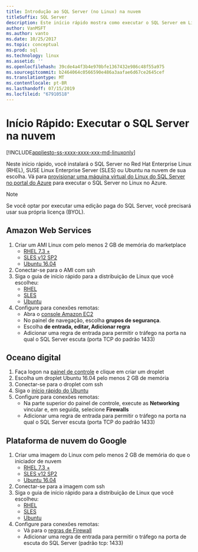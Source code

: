 ```yaml
---
title: Introdução ao SQL Server (no Linux) na nuvem
titleSuffix: SQL Server
description: Este início rápido mostra como executar o SQL Server em Linux na sua nuvem preferida.
author: VanMSFT
ms.author: vanto
ms.date: 10/25/2017
ms.topic: conceptual
ms.prod: sql
ms.technology: linux
ms.assetid: ''
ms.openlocfilehash: 39cde4a4f3b4e970bfe1367432e986c48f55a975
ms.sourcegitcommit: b2464064c0566590e486a3aafae6d67ce2645cef
ms.translationtype: MT
ms.contentlocale: pt-BR
ms.lasthandoff: 07/15/2019
ms.locfileid: "67910518"
---
```

# <a name="quickstart-run-sql-server-in-the-cloud"></a>Início Rápido: Executar o SQL Server na nuvem
[!INCLUDE[appliesto-ss-xxxx-xxxx-xxx-md-linuxonly](../includes/appliesto-ss-xxxx-xxxx-xxx-md-linuxonly.md)]

Neste início rápido, você instalará o SQL Server no Red Hat Enterprise Linux (RHEL), SUSE Linux Enterprise Server (SLES) ou Ubuntu na nuvem de sua escolha. Vá para [provisionar uma máquina virtual do Linux do SQL Server no portal do Azure](https://docs.microsoft.com/azure/virtual-machines/linux/sql/provision-sql-server-linux-virtual-machine?toc=/sql/toc/toc.json) para executar o SQL Server no Linux no Azure.

> [!NOTE]
> Se você optar por executar uma edição paga do SQL Server, você precisará usar sua própria licença (BYOL).

## <a name="amazon-web-services"></a>Amazon Web Services
1.  Criar um AMI Linux com pelo menos 2 GB de memória do marketplace 
    * [RHEL 7.3 +](https://aws.amazon.com/marketplace/pp/B00KWBZVK6)
    * [SLES v12 SP2](https://aws.amazon.com/marketplace/pp/B00PMM99PI)
    * [Ubuntu 16.04](https://aws.amazon.com/marketplace/pp/B01JBL2M0O)
1.  Conectar-se para o AMI com ssh
1.  Siga o guia de início rápido para a distribuição de Linux que você escolheu: 
    * [RHEL](quickstart-install-connect-red-hat.md)
    * [SLES](quickstart-install-connect-suse.md)
    * [Ubuntu](quickstart-install-connect-ubuntu.md)
1.  Configure para conexões remotas: 
    * Abra o [console Amazon EC2]( https://console.aws.amazon.com/ec2/)
    * No painel de navegação, escolha **grupos de segurança**. 
    * Escolha **de entrada, editar, Adicionar regra**
    * Adicionar uma regra de entrada para permitir o tráfego na porta na qual o SQL Server escuta (porta TCP do padrão 1433)

    
## <a name="digital-ocean"></a>Oceano digital
1. Faça logon na [painel de controle](https://cloud.digitalocean.com/login) e clique em criar um droplet
1. Escolha um droplet Ubuntu 16.04 pelo menos 2 GB de memória
1. Conectar-se para o droplet com ssh
1. Siga o [início rápido do Ubuntu](quickstart-install-connect-ubuntu.md)
1. Configure para conexões remotas:
    * Na parte superior do painel de controle, execute as **Networking** vincular e, em seguida, selecione **Firewalls**
    * Adicionar uma regra de entrada para permitir o tráfego na porta na qual o SQL Server escuta (porta TCP do padrão 1433)
    
## <a name="google-cloud-platform"></a>Plataforma de nuvem do Google
1.  Criar uma imagem do Linux com pelo menos 2 GB de memória do que o iniciador de nuvem 
    * [RHEL 7.3 +](https://console.cloud.google.com/launcher/details/rhel-cloud/rhel-7)
    * [SLES v12 SP2](https://console.cloud.google.com/launcher/details/suse-cloud/sles-12)
    * [Ubuntu 16.04](https://console.cloud.google.com/launcher/details/ubuntu-os-cloud/ubuntu-xenial)
1.  Conectar-se para a imagem com ssh
1.  Siga o guia de início rápido para a distribuição de Linux que você escolheu: 
    * [RHEL](quickstart-install-connect-red-hat.md)
    * [SLES](quickstart-install-connect-suse.md)
    * [Ubuntu](quickstart-install-connect-ubuntu.md)
1.  Configure para conexões remotas: 
    * Vá para o [regras de Firewall](https://console.cloud.google.com/networking/firewalls)
    * Adicionar uma regra de entrada para permitir o tráfego na porta de escuta do SQL Server (padrão tcp: 1433)
